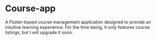 # Course-app

A Flutter-based course management application designed to provide an intuitive learning experience.
For the time being, it only features course listings, but I will upgrade it soon.
